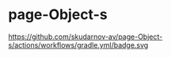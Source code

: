 ﻿# page-Object-s
https://github.com/skudarnov-av/page-Object-s/actions/workflows/gradle.yml/badge.svg
